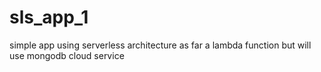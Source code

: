 # sls_app_1
simple app using serverless architecture as far a lambda function but will use mongodb cloud service 
